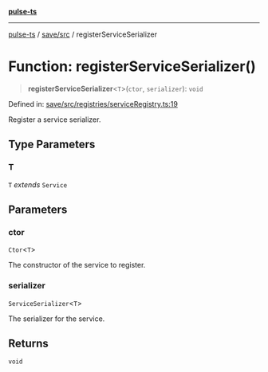 [**pulse-ts**](../../../README.md)

***

[pulse-ts](../../../README.md) / [save/src](../README.md) / registerServiceSerializer

# Function: registerServiceSerializer()

> **registerServiceSerializer**\<`T`\>(`ctor`, `serializer`): `void`

Defined in: [save/src/registries/serviceRegistry.ts:19](https://github.com/jlehett/pulse-ts/blob/95f7e0ab0aafbcd2aad691251c554317b3dfe19c/packages/save/src/registries/serviceRegistry.ts#L19)

Register a service serializer.

## Type Parameters

### T

`T` *extends* `Service`

## Parameters

### ctor

`Ctor`\<`T`\>

The constructor of the service to register.

### serializer

`ServiceSerializer`\<`T`\>

The serializer for the service.

## Returns

`void`
